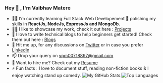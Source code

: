 ### Hey 👋 , I'm Vaibhav Matere
- 👨‍💻 I’m currently learning Full Stack Web Developement 🌱 polishing my skills in **ReactJs, NodeJs, ExpressJs and MongoDb.**
- 👨‍💻 I like to showcase my work, check it out here : [Projects](https://vaibhavmatere.netlify.app/projects.html)
- 📝 I love to write technical blogs to help beginners get started! Check them out here : [Blogs](https://vaibhavmatere.netlify.app/blogs.html)
- 💬 Hit me up, for any discussions on [Twitter](https://twitter.com/vaibhav_matere) or in case you prefer [LinkedIn](https://www.linkedin.com/in/vaibhavmatere/)
- 📫 Drop your query on vpm00718897@gmail.com
- 📄 Want to hire me? Check out my [Resume](https://drive.google.com/file/d/1uT3lgPufAMn3hc3xfObXBvTIBX9BYLGN/view?usp=sharing)
- ⚡ Fun facts : I love to document stuff, reading non-fiction books & I enjoy watching stand up comedy.
![My GitHub Stats](https://github-readme-stats.vercel.app/api?username=vaibhav18matere&show_icons=true&theme=onedark&layout=compact)
![Top Languages](https://github-readme-stats.vercel.app/api/top-langs/?username=vaibhav18matere&langs_count=8&layout=compact)

